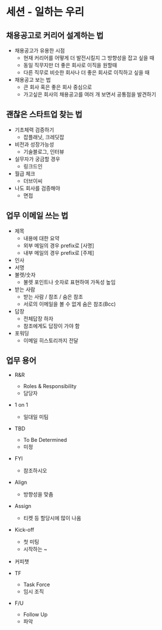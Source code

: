 # 세션 - 일하는 우리

## 채용공고로 커리어 설계하는 법

- 채용공고가 유용한 시점
  - 현재 커리어를 어떻게 더 발전시킬지 그 방향성을 잡고 싶을 때
  - 동일 직무지만 더 좋은 회사로 이직을 원할때
  - 다른 직무로 비슷한 회사나 더 좋은 회사로 이직하고 싶을 때
- 채용공고 보는 법
  - 큰 회사 혹은 좋은 회사 중심으로
  - 가고싶은 회사의 채용공고를 여러 개 보면서 공통점을 발견하기



## 괜찮은 스타트업 찾는 법

- 기초체력 검증하기
  - 잡플래닛, 크레딧잡
- 비전과 성장가능성
  - 기술블로그, 인터뷰
- 실무자가 궁금할 경우
  - 링크드인
- 월급 체크
  - 더브이씨
- 나도 회사를 검증해야
  - 면접



## 업무 이메일 쓰는 법

- 제목
  - 내용에 대한 요약
  - 외부 메일의 경우 prefix로 [사명]
  - 내부 메일의 경우 prefix로 [주제]
- 인사
- 서명
- 불렛/숫자
  - 불렛 포인트나 숫자로 표현하여 가독성 높임
- 받는 사람
  - 받는 사람 / 참조 / 숨은 참조
  - 서로의 이메일을 볼 수 없게 숨은 참조(Bcc)
- 답장
  - 전체답장 하자
  - 참조에게도 답장이 가야 함
- 포워딩
  - 이메일 히스토리까지 전달



## 업무 용어

- R&R
  - Roles & Responsibility
  - 담당자
- 1 on 1
  - 일대일 미팀
- TBD
  - To Be Determined
  - 미정
- FYI
  - 참조하시오
- Align
  - 방향성을 맞춤
- Assign
  - 티켓 등 할당시에 많이 나옴
- Kick-off
  - 첫 미팅
  - 시작하는 ~

- 커피챗

- TF
  - Task Force
  - 임시 조직

- F/U
  - Follow Up
  - 파악